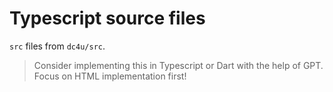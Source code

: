 # Typescript source files

`src` files from `dc4u/src`.

> Consider implementing this in Typescript or Dart with the help of GPT. Focus on HTML implementation first!
